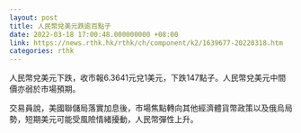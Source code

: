 ```yaml
---
layout: post
title: 人民幣兌美元跌逾百點子
date: 2022-03-18 17:00:48.000000000 +08:00
link: https://news.rthk.hk/rthk/ch/component/k2/1639677-20220318.htm
categories: rthk
---
```


人民幣兌美元下跌，收市報6.3641元兌1美元，下跌147點子。人民幣兌美元中間價亦弱於市場預期。

交易員說，美國聯儲局落實加息後，市場焦點轉向其他經濟體貨幣政策以及俄烏局勢，短期美元可能受風險情緒擾動，人民幣彈性上升。
